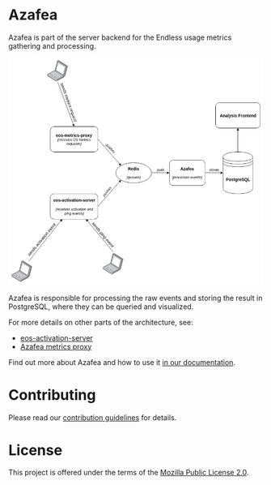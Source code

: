 # Azafea

Azafea is part of the server backend for the Endless usage metrics gathering
and processing.

![Endless metrics pipeline diagram](docs/source/_static/metrics-pipeline.png "The Endless metrics pipeline")

Azafea is responsible for processing the raw events and storing the result in
PostgreSQL, where they can be queried and visualized.

For more details on other parts of the architecture, see:

* [eos-activation-server](https://github.com/endlessm/eos-activation-server/)
* [Azafea metrics proxy](https://github.com/endlessm/azafea-metrics-proxy/)

Find out more about Azafea and how to use it
[in our documentation](docs/source/).


# Contributing

Please read our [contribution guidelines](CONTRIBUTING.md) for details.


# License

This project is offered under the terms of the
[Mozilla Public License 2.0](https://www.mozilla.org/en-US/MPL/2.0/).
